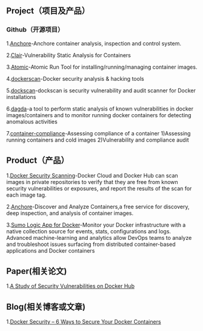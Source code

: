## Project（项目及产品）
### Github（开源项目）
1.[Anchore][1]-Anchore container analysis, inspection and control system. 

2.[Clair][2]-Vulnerability Static Analysis for Containers 

3.[Atomic][3]-Atomic Run Tool for installing/running/managing container images. 

4.[dockerscan][4]-Docker security analysis & hacking tools 

5.[dockscan][5]-dockscan is security vulnerability and audit scanner for Docker installations 

6.[dagda][6]-a tool to perform static analysis of known vulnerabilities in docker images/containers and to monitor running docker containers for detecting anomalous activities 

7.[container-compliance][7]-Assessing compliance of a container 
1)Assessing running containers and cold images
2)Vulnerability and compliance audit

## Product（产品）
1.[Docker Security Scanning][8]-Docker Cloud and Docker Hub can scan images in private repositories to verify that they are free from known security vulnerabilities or exposures, and report the results of the scan for each image tag.

2.[Anchore][9]-Discover and Analyze Containers,a free service for discovery, deep inspection, and analysis of container images.

3.[Sumo Logic App for Docker][10]-Monitor your Docker infrastructure with a native collection source for events, stats, configurations and logs. Advanced machine-learning and analytics allow DevOps teams to analyze and troubleshoot issues surfacing from distributed container-based applications and Docker containers


## Paper(相关论文)
1.[A Study of Security Vulnerabilities on Docker Hub][11]


## Blog(相关博客或文章)
1.[Docker Security – 6 Ways to Secure Your Docker Containers][12]


  [1]: https://blog.acolyer.org/2017/04/03/a-study-of-security-vulnerabilities-on-docker-hub/
  [2]: https://github.com/coreos/clair
  [3]: https://github.com/projectatomic/atomic
  [4]: https://github.com/cr0hn/dockerscan
  [5]: https://github.com/kost/dockscan
  [6]: https://github.com/eliasgranderubio/dagda
  [7]: https://github.com/OpenSCAP/container-compliance
  [8]: https://docs.docker.com/docker-cloud/builds/image-scan/
  [9]: https://anchore.io
  [10]: https://www.sumologic.com/application/docker/
  [11]: https://blog.acolyer.org/2017/04/03/a-study-of-security-vulnerabilities-on-docker-hub/
  [12]: https://www.sumologic.com/blog/security/securing-docker-containers/
